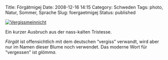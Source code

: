 Title: Förgätmigej
Date: 2008-12-16 14:15
Category: Schweden
Tags: photo, Natur, Sommer, Sprache
Slug: foergaetmigej
Status: published

[![Vergissmeinnicht](/pic/forgetmigej_s.jpg "Vergissmeinnicht")](/pic/forgetmigej_l.jpg)

Ein kurzer Ausbruch aus der nass-kalten Tristesse.

*Förgät* ist offensichtlich mit dem deutschen “vergiss” verwandt, wird
aber nur im Namen dieser Blume noch verwendet. Das moderne Wort für
“vergessen” ist *glömma*.

